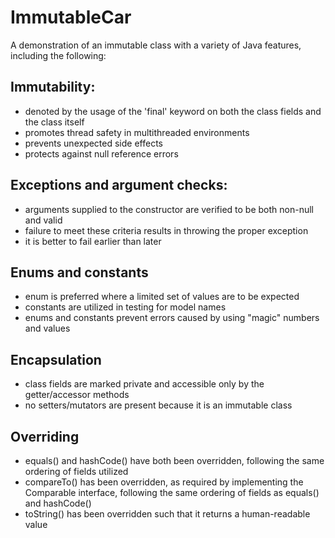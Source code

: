 # ImmutableCar

A demonstration of an immutable class with a variety of Java features, including the following:

## Immutability:
*   denoted by the usage of the 'final' keyword on both the class fields and the class itself
*   promotes thread safety in multithreaded environments
*   prevents unexpected side effects
*   protects against null reference errors

## Exceptions and argument checks:
*   arguments supplied to the constructor are verified to be both non-null and valid
*   failure to meet these criteria results in throwing the proper exception
*   it is better to fail earlier than later

## Enums and constants
*   enum is preferred where a limited set of values are to be expected
*   constants are utilized in testing for model names
*   enums and constants prevent errors caused by using "magic" numbers and values

## Encapsulation
*   class fields are marked private and accessible only by the getter/accessor methods
*   no setters/mutators are present because it is an immutable class

## Overriding
*   equals() and hashCode() have both been overridden, following the same ordering of fields utilized
*   compareTo() has been overridden, as required by implementing the Comparable interface, following the same ordering of fields as equals() and hashCode()
*   toString() has been overridden such that it returns a human-readable value
    